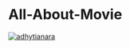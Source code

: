 # All-About-Movie
[![adhytianara](https://circleci.com/gh/adhytianara/All-About-Movie/tree/circleci-project-setup.svg?style=svg)](https://circleci.com/gh/adhytianara/All-About-Movie/?branch=circleci-project-setup)
